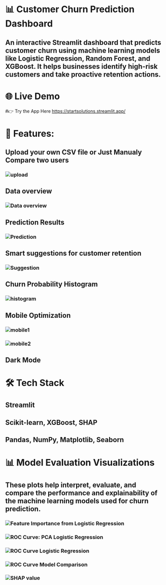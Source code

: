# 📊 Customer Churn Prediction Dashboard
## An interactive Streamlit dashboard that predicts customer churn using machine learning models like Logistic Regression, Random Forest, and XGBoost. It helps businesses identify high-risk customers and take proactive retention actions.

# 🌐 Live Demo
#👉 Try the App Here https://startsolutions.streamlit.app/

# 🚀 Features:
## Upload your own CSV file or Just Manualy Compare two users
### ![upload](https://github.com/Akshita2711/StartSolutions/blob/be2c82a1d00ef849f870f18cc1efb568214b3b3e/images/uplaod.png)

## Data overview
### ![Data overview](https://github.com/Akshita2711/StartSolutions/blob/be2d234b6ad18837fcf6ba5d217142a4bf7a6d70/images/data%20overview.png)

## Prediction Results 
### ![Prediction](https://github.com/Akshita2711/StartSolutions/blob/be2d234b6ad18837fcf6ba5d217142a4bf7a6d70/images/Prediction.png)

## Smart suggestions for customer retention
### ![Suggestion](https://github.com/Akshita2711/StartSolutions/blob/be2d234b6ad18837fcf6ba5d217142a4bf7a6d70/images/suggestions.png)

## Churn Probability Histogram
### ![histogram](https://github.com/Akshita2711/StartSolutions/blob/fb48c45a9ababa52fbdb0e256163e04468367a06/images/histogram.png)

## Mobile Optimization
### ![mobile1](https://github.com/Akshita2711/StartSolutions/blob/fb48c45a9ababa52fbdb0e256163e04468367a06/images/mobile1.jpg)
### ![mobile2](https://github.com/Akshita2711/StartSolutions/blob/fb48c45a9ababa52fbdb0e256163e04468367a06/images/mobile1.jpg)

## Dark Mode


# 🛠 Tech Stack

## Streamlit

## Scikit-learn, XGBoost, SHAP

## Pandas, NumPy, Matplotlib, Seaborn

# 📊 Model Evaluation Visualizations
## These plots help interpret, evaluate, and compare the performance and explainability of the machine learning models used for churn prediction.

### ![Feature Importance from Logistic Regression](https://github.com/Akshita2711/StartSolutions/blob/0efa5925f39936efb66cec9fcd439a877e16b503/images/Feature%20importance.png)

### ![ROC Curve: PCA Logistic Regression](https://github.com/Akshita2711/StartSolutions/blob/6caa4e1bb8c0f7b6a1fc2286e2b197d4fe8a09f1/images/ROC%20PCA%20Logistic%20Regression.png)

### ![ROC Curve Logistic Regression](https://github.com/Akshita2711/StartSolutions/blob/6caa4e1bb8c0f7b6a1fc2286e2b197d4fe8a09f1/images/ROC%20Logistic%20Regression.png)

### ![ROC Curve Model Comparison](https://github.com/Akshita2711/StartSolutions/blob/6caa4e1bb8c0f7b6a1fc2286e2b197d4fe8a09f1/images/ROC%20Curves.png)

### ![SHAP value](https://github.com/Akshita2711/StartSolutions/blob/6caa4e1bb8c0f7b6a1fc2286e2b197d4fe8a09f1/images/SHAP%20value.png)

